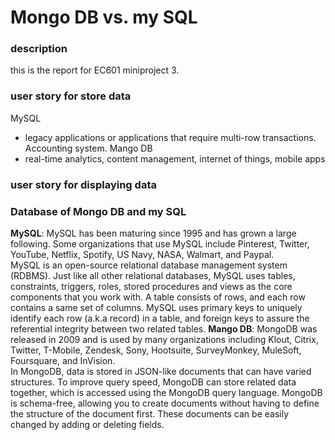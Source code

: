 # Mongo DB vs. my SQL    
### description     
this is the report for EC601 miniproject 3.     
### user story for store data      
MySQL
* legacy applications or applications that require multi-row transactions. Accounting system.
Mango DB
* real-time analytics, content management, internet of things, mobile apps
### user story for displaying data     
### Database of Mongo DB and my SQL     
**MySQL**: MySQL has been maturing since 1995 and has grown a large following. Some organizations that use MySQL include Pinterest, Twitter, YouTube, Netflix, Spotify, US Navy, NASA, Walmart, and Paypal.     
MySQL is an open-source relational database management system (RDBMS). Just like all other relational databases, MySQL uses tables, constraints, triggers, roles, stored procedures and views as the core components that you work with. A table consists of rows, and each row contains a same set of columns. MySQL uses primary keys to uniquely identify each row (a.k.a record) in a table, and foreign keys to assure the referential integrity between two related tables.
**Mango DB**: MongoDB was released in 2009 and is used by many organizations including Klout, Citrix, Twitter, T-Mobile, Zendesk, Sony, Hootsuite, SurveyMonkey, MuleSoft, Foursquare, and InVision.    
In MongoDB, data is stored in JSON-like documents that can have varied structures. To improve query speed, MongoDB can store related data together, which is accessed using the MongoDB query language. MongoDB is schema-free, allowing you to create documents without having to define the structure of the document first. These documents can be easily changed by adding or deleting fields.    
